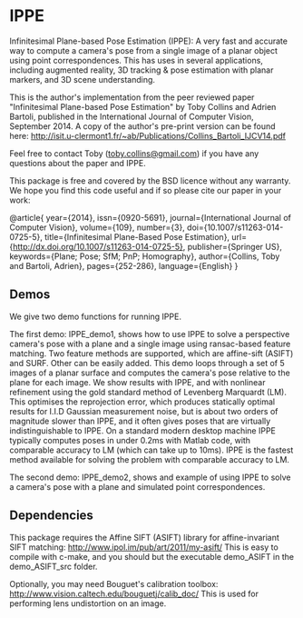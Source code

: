 # IPPE
Infinitesimal Plane-based Pose Estimation (IPPE): A very fast and accurate way to compute a camera's pose from a single image of a planar object using point correspondences. This has uses in several applications, including augmented reality, 3D tracking & pose estimation with planar markers, and 3D scene understanding.

This is the author's implementation from the peer reviewed paper "Infinitesimal Plane-based Pose Estimation" by Toby Collins and Adrien Bartoli, published in the International Journal of Computer Vision, September 2014. A copy of the author's pre-print version can be found here: http://isit.u-clermont1.fr/~ab/Publications/Collins_Bartoli_IJCV14.pdf

 Feel free to contact Toby (toby.collins@gmail.com) if you have any
 questions about the paper and IPPE.

 This package is free and covered by the BSD licence without any warranty. We hope you find this code useful and if so please cite our paper in your work:

@article{
year={2014},
issn={0920-5691},
journal={International Journal of Computer Vision},
volume={109},
number={3},
doi={10.1007/s11263-014-0725-5},
title={Infinitesimal Plane-Based Pose Estimation},
url={http://dx.doi.org/10.1007/s11263-014-0725-5},
publisher={Springer US},
keywords={Plane; Pose; SfM; PnP; Homography},
author={Collins, Toby and Bartoli, Adrien},
pages={252-286},
language={English}
}

## Demos
We give two demo functions for running IPPE.

The first demo: IPPE_demo1, shows how to use IPPE to solve a perspective camera's pose with a plane and a single image using ransac-based feature matching. Two feature methods are supported, which are affine-sift (ASIFT) and SURF. Other can be easily added. This demo loops through a set of 5 images of a planar surface and computes the camera's pose relative to the plane for each image. We show results with IPPE, and with nonlinear refinement using the gold standard method of Levenberg Marquardt (LM). This optimises the reprojection error, which produces statically optimal results for I.I.D Gaussian measurement noise, but is about two orders of magnitude slower than IPPE, and it often gives poses that are virtually indistinguishable to IPPE. On a standard modern desktop machine IPPE typically computes poses in under 0.2ms with Matlab code, with comparable accuracy to LM (which can take up to 10ms). IPPE is the fastest method available for solving the problem with comparable accuracy to LM.

The second demo: IPPE_demo2, shows and example of using IPPE to solve a camera's pose with a plane and simulated point correspondences.

## Dependencies
This package requires the Affine SIFT (ASIFT) library for affine-invariant SIFT matching: http://www.ipol.im/pub/art/2011/my-asift/ This is easy to compile with c-make, and you should but the executable demo_ASIFT in the demo_ASIFT_src folder.

Optionally, you may need Bouguet's calibration toolbox:  http://www.vision.caltech.edu/bouguetj/calib_doc/ This is used for performing lens undistortion on an image.
